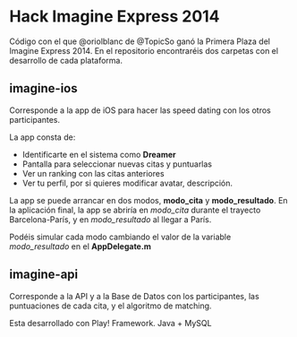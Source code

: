 Hack Imagine Express 2014
======================

Código con el que @oriolblanc de @TopicSo ganó la Primera Plaza del Imagine Express 2014.
En el repositorio encontraréis dos carpetas con el desarrollo de cada plataforma.

imagine-ios
-----------

Corresponde a la app de iOS para hacer las speed dating con los otros participantes.

La app consta de:
* Identificarte en el sistema como **Dreamer**
* Pantalla para seleccionar nuevas citas y puntuarlas
* Ver un ranking con las citas anteriores
* Ver tu perfil, por si quieres modificar avatar, descripción.

La app se puede arrancar en dos modos, **modo_cita** y **modo_resultado**. En la aplicación final, la app se abriría en *modo_cita* durante el trayecto Barcelona-París, y en *modo_resultado* al llegar a París.

Podéis simular cada modo cambiando el valor de la variable *modo_resultado* en el **AppDelegate.m**

imagine-api
-----------

Corresponde a la API y a la Base de Datos con los participantes, las puntuaciones de cada cita, y el algoritmo de matching.

Esta desarrollado con Play! Framework. Java + MySQL
